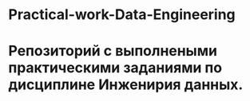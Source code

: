 # Practical-work-Data-Engineering
# Репозиторий с выполнеными практическими заданиями по дисциплине Инженирия данных.
